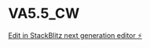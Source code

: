 # VA5.5_CW

[Edit in StackBlitz next generation editor ⚡️](https://stackblitz.com/~/github.com/sanjayxzz/VA5.5_CW)